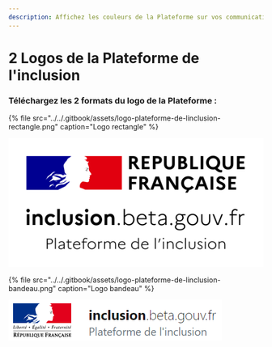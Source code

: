 ```yaml
---
description: Affichez les couleurs de la Plateforme sur vos communications !
---
```


# 2 Logos de la Plateforme de l'inclusion

### **Téléchargez les 2 formats du logo de la Plateforme :**

{% file src="../../.gitbook/assets/logo-plateforme-de-linclusion-rectangle.png" caption="Logo rectangle" %}

![](../../.gitbook/assets/logo-plateforme-de-linclusion-rectangle-1-.png)



{% file src="../../.gitbook/assets/logo-plateforme-de-linclusion-bandeau.png" caption="Logo bandeau" %}

![](../../.gitbook/assets/logo-plateforme-de-linclusion-bandeau%20%281%29.png)


